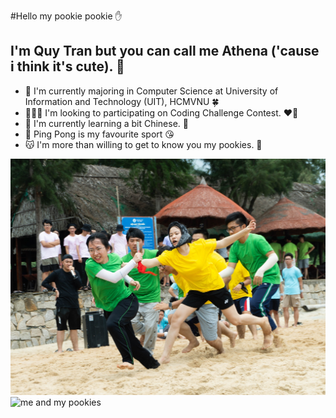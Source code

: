 #Hello my pookie pookie ✋
## I'm Quy Tran but you can call me Athena ('cause i think it's cute). 🤟
- 📖 I'm currently majoring in Computer Science at University of Information and Technology (UIT), HCMVNU 🍀 
- 🧑‍🤝‍🧑 I'm looking to participating on Coding Challenge Contest. ❤️‍🔥
- 🌳 I'm currently learning a bit Chinese. 🤘
- 🏓 Ping Pong is my favourite sport 😘
- 😽 I'm more than willing to get to know you my pookies. 💋


<picture>
  <source media="(prefers-color-scheme: dark)" srcset="https://github.com/QuyTran2906/QuyTran2906/blob/a91281fcc3e6120792cb5c33c2ce69771588b4b7/461386596_966525001945937_4196646857514486153_n.jpg">
  <source media="(prefers-color-scheme: light)" srcset="https://github.com/QuyTran2906/QuyTran2906/blob/a91281fcc3e6120792cb5c33c2ce69771588b4b7/461289397_966550085276762_4855311939072317323_n.jpg">
  <img alt="me and my pookies" src="https://github.com/QuyTran2906/QuyTran2906/blob/a91281fcc3e6120792cb5c33c2ce69771588b4b7/461175949_966531585278612_8933216479491350081_n.jpg">
   <img alt="me and my pookies" src="https://github.com/QuyTran2906/QuyTran2906/blob/80e4ab8121b115126d55229572743af730eb3758/IMG_20240522_095055.jpg">
</picture>

